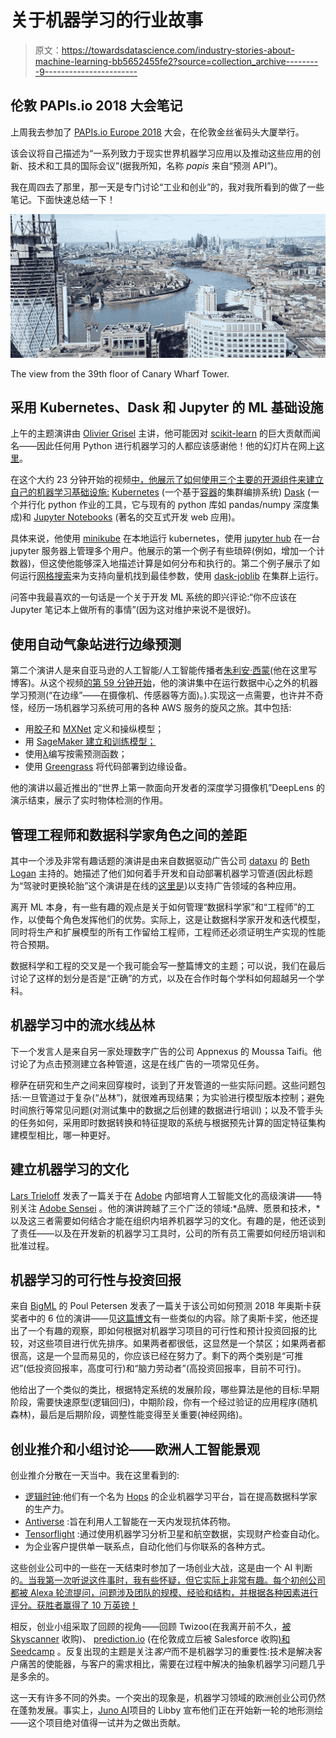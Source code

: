 # 关于机器学习的行业故事

> 原文：<https://towardsdatascience.com/industry-stories-about-machine-learning-bb5652455fe2?source=collection_archive---------9----------------------->

## 伦敦 PAPIs.io 2018 大会笔记

上周我去参加了 [PAPIs.io Europe 2018](https://www.papis.io/europe-2018) 大会，在伦敦金丝雀码头大厦举行。

该会议将自己描述为“一系列致力于现实世界机器学习应用以及推动这些应用的创新、技术和工具的国际会议”(据我所知，名称 *papis* 来自“预测 API”)。

我在周四去了那里，那一天是专门讨论“工业和创业”的，我对我所看到的做了一些笔记。下面快速总结一下！

![](img/befaf3bb8281544b8437a70a26166a2c.png)

The view from the 39th floor of Canary Wharf Tower.

## 采用 Kubernetes、Dask 和 Jupyter 的 ML 基础设施

上午的主题演讲由 [Olivier Grisel](http://ogrisel.com/) 主讲，他可能因对 [scikit-learn](http://scikit-learn.org/stable/) 的巨大贡献而闻名——因此任何用 Python 进行机器学习的人都应该感谢他！他的幻灯片在网上[这里](https://docs.google.com/presentation/d/1PuvBl2rqZi0k0J2x4XcShmFiLeSfBXkarg6nYAGCxUs/edit#slide=id.p)。

在这个大约 23 分钟开始的视频[中，他展示了如何使用三个主要的开源组件来建立自己的机器学习基础设施:](https://www.youtube.com/watch?v=9zEAC89QcjA) [Kubernetes](https://kubernetes.io/) (一个基于[容器](https://en.wikipedia.org/wiki/Operating-system-level_virtualization)的集群编排系统) [Dask](https://dask.pydata.org/en/latest/) (一个并行化 python 作业的工具，它与现有的 python 库如 pandas/numpy 深度集成)和 [Jupyter Notebooks](http://jupyter.org/) (著名的交互式开发 web 应用)。

具体来说，他使用 [minikube](https://kubernetes.io/docs/getting-started-guides/minikube/) 在本地运行 kubernetes，使用 [jupyter hub](https://jupyterhub.readthedocs.io/en/latest/) 在一台 jupyter 服务器上管理多个用户。他展示的第一个例子有些琐碎(例如，增加一个计数器)，但这使他能够深入地描述计算是如何分布和执行的。第二个例子展示了如何运行[网格搜索](http://scikit-learn.org/stable/modules/grid_search.html#exhaustive-grid-search)来为支持向量机找到最佳参数，使用 [dask-joblib](http://distributed.readthedocs.io/en/latest/joblib.html) 在集群上运行。

问答中我最喜欢的一句话是一个关于开发 ML 系统的即兴评论:“你不应该在 Jupyter 笔记本上做所有的事情”(因为这对维护来说不是很好)。

## 使用自动气象站进行边缘预测

第二个演讲人是来自亚马逊的人工智能/人工智能传播者[朱利安·西蒙](https://aws.amazon.com/evangelists/julien-simon/)(他在这里写博客)。从这个视频[的第 59 分钟开始](https://www.youtube.com/watch?v=9zEAC89QcjA)，他的演讲集中在运行数据中心之外的机器学习预测(“在边缘”——在摄像机、传感器等方面)。).实现这一点需要，也许并不奇怪，经历一场机器学习系统可用的各种 AWS 服务的旋风之旅。其中包括:

*   用[胶子](https://aws.amazon.com/blogs/aws/introducing-gluon-a-new-library-for-machine-learning-from-aws-and-microsoft/)和 [MXNet](https://aws.amazon.com/mxnet/) 定义和操纵模型；
*   用 [SageMaker 建立和训练模型；](https://aws.amazon.com/sagemaker/)
*   使用[λ](https://aws.amazon.com/lambda/)编写按需预测函数；
*   使用 [Greengrass](https://aws.amazon.com/greengrass/) 将代码部署到边缘设备。

他的演讲以最近推出的“世界上第一款面向开发者的深度学习摄像机”DeepLens 的演示结束，展示了实时物体检测的作用。

## 管理工程师和数据科学家角色之间的差距

其中一个涉及非常有趣话题的演讲是由来自数据驱动广告公司 [dataxu](https://www.dataxu.com/) 的 [Beth Logan](https://www.linkedin.com/in/bethlogan) 主持的。她描述了他们如何着手开发和自动部署机器学习管道(因此标题为“驾驶时更换轮胎”这个演讲是在线的[这里是](https://www.youtube.com/watch?v=WV_o7B4YcNw))以支持广告领域的各种应用。

离开 ML 本身，有一些有趣的观点是关于如何管理“数据科学家”和“工程师”的工作，以使每个角色发挥他们的优势。实际上，这是让数据科学家开发和迭代模型，同时将生产和扩展模型的所有工作留给工程师，工程师还必须证明生产实现的性能符合预期。

数据科学和工程的交叉是一个我可能会写一整篇博文的主题；可以说，我们在最后讨论了这样的划分是否是“正确”的方式，以及在合作时每个学科如何超越另一个学科。

## 机器学习中的流水线丛林

下一个发言人是来自另一家处理数字广告的公司 Appnexus 的 Moussa Taifi。他讨论了为点击预测建立各种管道，这是在线广告的一项常见任务。

穆萨在研究和生产之间来回穿梭时，谈到了开发管道的一些实际问题。这些问题包括:一旦管道过于复杂(“丛林”)，就很难再现结果；为实验进行模型版本控制；避免时间旅行等常见问题(对测试集中的数据之后创建的数据进行培训)；以及不管手头的任务如何，采用即时数据转换和特征提取的系统与根据预先计算的固定特征集构建模型相比，哪一种更好。

## 建立机器学习的文化

[Lars Trieloff](https://www.linkedin.com/in/trieloff/) 发表了一篇关于在 [Adobe](https://www.adobe.com/uk/#) 内部培育人工智能文化的高级演讲——特别关注 [Adobe Sensei](https://www.adobe.com/uk/sensei.html) 。他的演讲跨越了三个广泛的领域:*品牌、愿景和技术，*以及这三者需要如何结合才能在组织内培养机器学习的文化。有趣的是，他还谈到了责任——以及在开发新的机器学习工具时，公司的所有员工需要如何经历培训和批准过程。

## 机器学习的可行性与投资回报

来自 [BigML](https://bigml.com/) 的 Poul Petersen 发表了一篇关于该公司如何预测 2018 年奥斯卡获奖者中的 6 位的演讲——见[这篇博文](https://blog.bigml.com/2018/03/01/predicting-the-2018-oscar-winners/)有一些类似的内容。除了奥斯卡奖，他还提出了一个有趣的观察，即如何根据对机器学习项目的可行性和预计投资回报的比较，对这些项目进行优先排序。如果两者都很低，这显然是一个禁区；如果两者都很高，这是一个显而易见的，你应该已经在努力了。剩下的两个类别是“可推迟”(低投资回报率，高度可行)和“脑力劳动者”(高投资回报率，目前不可行)。

他给出了一个类似的类比，根据特定系统的发展阶段，哪些算法是他的目标:早期阶段，需要快速原型(逻辑回归)，中期阶段，你有一个经过验证的应用程序(随机森林)，最后是后期阶段，调整性能变得至关重要(神经网络)。

## 创业推介和小组讨论——欧洲人工智能景观

创业推介分散在一天当中。我在这里看到的:

*   [逻辑时钟](http://www.logicalclocks.com):他们有一个名为 [Hops](http://www.logicalclocks.com/deep-learning/) 的企业机器学习平台，旨在提高数据科学家的生产力。
*   [Antiverse](http://www.antiverse.io/) :旨在利用人工智能在一天内发现抗体药物。
*   [Tensorflight](https://tensorflight.io/) :通过使用机器学习分析卫星和航空数据，实现财产检查自动化。
*   为企业客户提供单一联系点，自动化他们与你联系的各种方式。

这些创业公司中的一些在一天结束时参加了一场创业大战，这是由一个 AI 判断的[。当我第一次听说这件事时，我有些怀疑，但它实际上非常有趣。每个初创公司都被 Alexa 轮流提问，问题涉及团队的规模、经验和结构，并根据各种因素进行评分。获胜者赢得了 10 万英镑！](https://medium.com/@thomasrorystone/1st-startup-competition-judged-by-an-ai-apply-to-win-100-000-from-ai-seed-7ce5cb42df72)

相反，创业小组采取了回顾的视角——回顾 Twizoo(在我离开前不久，[被 Skyscanner](https://techcrunch.com/2017/11/09/skyscanner-buys-twizoo-to-add-social-content-shout-outs-to-travel-reviews/) 收购)、 [prediction.io](http://predictionio.apache.org/index.html) (在伦敦成立后被 Salesforce 收购[)和](https://techcrunch.com/2016/02/19/salesforce-acquires-predictionio-to-build-up-its-machine-learning-muscle/) [Seedcamp](https://seedcamp.com/) 。反复出现的主题是关注*客户*而不是机器学习的重要性:技术是解决客户痛苦的使能器，与客户的需求相比，需要在过程中解决的抽象机器学习问题几乎是多余的。

这一天有许多不同的外卖。一个突出的现象是，机器学习领域的欧洲创业公司仍然在蓬勃发展。事实上，[Juno AI](https://twitter.com/libbykinsey)项目的 Libby 宣布他们正在开始新一轮的地形测绘——这个项目绝对值得一试并为之做出贡献。